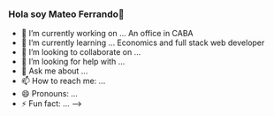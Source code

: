### Hola soy Mateo Ferrando👋

<!--
**mateoferrando/mateoferrando** is a ✨ _special_ ✨ repository because its `README.md` (this file) appears on your GitHub profile.
-->

- 🔭 I’m currently working on ...
An office in CABA
- 🌱 I’m currently learning ...
Economics and full stack web developer
- 👯 I’m looking to collaborate on ...
- 🤔 I’m looking for help with ...
- 💬 Ask me about ...
- 📫 How to reach me: ...
- 😄 Pronouns: ...
- ⚡ Fun fact: ...
-->
